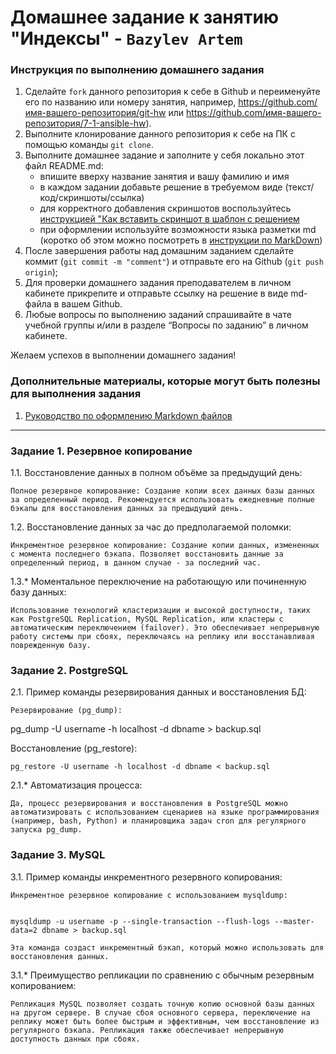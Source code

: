 # Домашнее задание к занятию "Индексы" - `Bazylev Artem`


### Инструкция по выполнению домашнего задания

   1. Сделайте `fork` данного репозитория к себе в Github и переименуйте его по названию или номеру занятия, например, https://github.com/имя-вашего-репозитория/git-hw или  https://github.com/имя-вашего-репозитория/7-1-ansible-hw).
   2. Выполните клонирование данного репозитория к себе на ПК с помощью команды `git clone`.
   3. Выполните домашнее задание и заполните у себя локально этот файл README.md:
      - впишите вверху название занятия и вашу фамилию и имя
      - в каждом задании добавьте решение в требуемом виде (текст/код/скриншоты/ссылка)
      - для корректного добавления скриншотов воспользуйтесь [инструкцией "Как вставить скриншот в шаблон с решением](https://github.com/netology-code/sys-pattern-homework/blob/main/screen-instruction.md)
      - при оформлении используйте возможности языка разметки md (коротко об этом можно посмотреть в [инструкции  по MarkDown](https://github.com/netology-code/sys-pattern-homework/blob/main/md-instruction.md))
   4. После завершения работы над домашним заданием сделайте коммит (`git commit -m "comment"`) и отправьте его на Github (`git push origin`);
   5. Для проверки домашнего задания преподавателем в личном кабинете прикрепите и отправьте ссылку на решение в виде md-файла в вашем Github.
   6. Любые вопросы по выполнению заданий спрашивайте в чате учебной группы и/или в разделе “Вопросы по заданию” в личном кабинете.
   
Желаем успехов в выполнении домашнего задания!
   
### Дополнительные материалы, которые могут быть полезны для выполнения задания

1. [Руководство по оформлению Markdown файлов](https://gist.github.com/Jekins/2bf2d0638163f1294637#Code)

---


### Задание 1. Резервное копирование

1.1. Восстановление данных в полном объёме за предыдущий день:

    Полное резервное копирование: Создание копии всех данных базы данных за определенный период. Рекомендуется использовать ежедневные полные бэкапы для восстановления данных за предыдущий день.

1.2. Восстановление данных за час до предполагаемой поломки:

    Инкрементное резервное копирование: Создание копии данных, измененных с момента последнего бэкапа. Позволяет восстановить данные за определенный период, в данном случае - за последний час.

1.3.* Моментальное переключение на работающую или починенную базу данных:

    Использование технологий кластеризации и высокой доступности, таких как PostgreSQL Replication, MySQL Replication, или кластеры с автоматическим переключением (failover). Это обеспечивает непрерывную работу системы при сбоях, переключаясь на реплику или восстанавливая поврежденную базу.

### Задание 2. PostgreSQL

2.1. Пример команды резервирования данных и восстановления БД:

    Резервирование (pg_dump):


pg_dump -U username -h localhost -d dbname > backup.sql

Восстановление (pg_restore):


    pg_restore -U username -h localhost -d dbname < backup.sql

2.1.* Автоматизация процесса:

    Да, процесс резервирования и восстановления в PostgreSQL можно автоматизировать с использованием сценариев на языке программирования (например, bash, Python) и планировщика задач cron для регулярного запуска pg_dump.

### Задание 3. MySQL

3.1. Пример команды инкрементного резервного копирования:

    Инкрементное резервное копирование с использованием mysqldump:


    mysqldump -u username -p --single-transaction --flush-logs --master-data=2 dbname > backup.sql

    Эта команда создаст инкрементный бэкап, который можно использовать для восстановления данных.

3.1.* Преимущество репликации по сравнению с обычным резервным копированием:

    Репликация MySQL позволяет создать точную копию основной базы данных на другом сервере. В случае сбоя основного сервера, переключение на реплику может быть более быстрым и эффективным, чем восстановление из регулярного бэкапа. Репликация также обеспечивает непрерывную доступность данных при сбоях.






